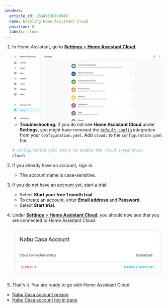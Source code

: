 ```yaml
---
zendesk:
  article_id: 25649130769949
  name: Enabling Home Assistant Cloud
  position: 0
  labels: cloud
---
```


1. In Home Assistant, go to [**Settings** > **Home Assistant Cloud**](https://my.home-assistant.io/redirect/cloud/).

   <img src="/static/img/cloud/ha-settings-panel.png" alt="Home Assistant Settings panel">

   - **Troubleshooting**: If you do not see **Home Assistant Cloud** under **Settings**, you might have removed the [`default_config`](https://www.home-assistant.io/integrations/default_config/) integration from your `configuration.yaml`.
   Add `cloud:` to the `configuration.yaml` file.

    ```yml
    # configuration.yaml entry to enable the cloud integration
    cloud:
    ```

2. If you already have an account, sign in.
   - The account name is case-sensitive.
3. If you do not have an account yet, start a trial:
   - Select **Start your free 1 month trial**.
   - To create an account, enter **Email address** and **Password**.
   - Select **Start trial**.
4. Under [**Settings** > **Home Assistant Cloud**](https://my.home-assistant.io/redirect/cloud/), you should now see that you are connected to Home Assistant Cloud.

   <img src="/static/img/cloud/ha_cloud_connected.png" alt="Home Assistant Cloud connected">

5. That's it. You are ready to go with Home Assistant Cloud.

- [Nabu Casa account pricing](https://www.nabucasa.com/pricing/)
- [Nabu Casa account log in page](https://account.nabucasa.com/)
